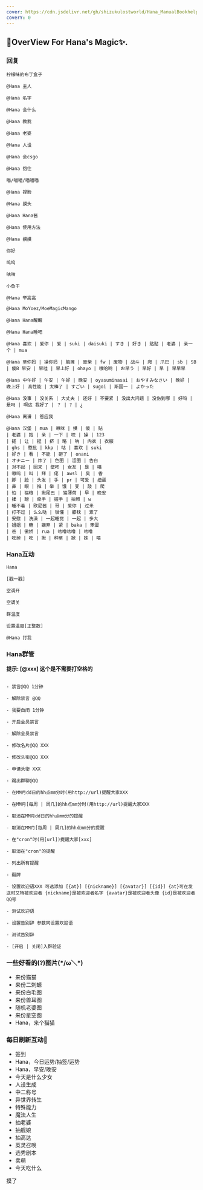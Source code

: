 ```yaml
---
cover: https://cdn.jsdelivr.net/gh/shizukulostworld/Hana_ManualBookhelper@v0.1/.gitbook/assets/-195ea3f423d811ed.jpg
coverY: 0
---
```


## 🌈OverView For Hana's Magic✨.

### 回复

```
柠檬味的布丁盒子

@Hana 主人

@Hana 名字

@Hana 会什么

@Hana 教我

@Hana 老婆

@Hana 人设

@Hana 会csgo

@Hana 抱住
```

```
喵/喵喵/喵喵喵

@Hana 捏脸

@Hana 摸头

@Hana Hana酱

@Hana 使用方法

@Hana 摸摸

你好

呜呜

咕咕

小鱼干

@Hana 举高高

@Hana MoYoez/MoeMagicMango

```

```
@Hana Hana醒醒

@Hana Hana睡吧

@Hana 喜欢 | 爱你 | 爱 | suki | daisuki | すき | 好き | 贴贴 | 老婆 | 亲一个 | mua

@Hana 草你妈 | 操你妈 | 脑瘫 | 废柴 | fw | 废物 | 战斗 | 爬 | 爪巴 | sb | SB | 傻B 早安 | 早哇 | 早上好 | ohayo | 哦哈哟 | お早う | 早好 | 早 | 早早早

@Hana 中午好 | 午安 | 午好 | 晚安 | oyasuminasai | おやすみなさい | 晚好 | 晚上好 | 高性能 | 太棒了 | すごい | sugoi | 斯国一 | よかった

@Hana 没事 | 没关系 | 大丈夫 | 还好 | 不要紧 | 没出大问题 | 没伤到哪 | 好吗 | 是吗 | 啊这 我好了 | ？ | ? | ¿

@Hana 离谱 | 答应我
```

```
@Hana 汉堡 | mua | 啾咪 | 摸 | 傻 | 贴 
| 老婆 | 抱 | 亲 | 一下 | 咬 | 操 | 123 
| 搓 | 让 | 捏 | 挤 | 略 | 呐 | 内衣 | 衣服 
| ghs | 憨批 | kkp | 咕 | 喜欢 | suki 
| 好き | 看 | 不能 | 砸了 | onani 
| オナニー | 炸了 | 色图 | 涩图 | 告白 
| 对不起 | 回来 | 壁咚 | 女友 | 是 | 喵 
| 嗷呜 | 叫 | 拜 | 佬 | awsl | 臭 | 香 
| 脚 | 脸 | 头发 | 手 | pr | 可爱 | 扭蛋 
| 鼻 | 眼 | 推 | 举 | 饿 | 变 | 敲 | 爬 
| 怕 | 猫粮 | 揪尾巴 | 猫薄荷 | 早 | 晚安 
| 揉 | 蹭 | 牵手 | 握手 | 拍照 | w 
| 睡不着 | 欧尼酱 | 哥 | 爱你 | 过来 
| 打不过 | 么么哒 | 很懂 | 膝枕 | 累了 
| 安慰 | 洗澡 | 一起睡觉 | 一起 | 多大 
| 姐姐 | 糖 | 嫌弃 | 紧 | baka | 笨蛋 
| 爸 | 傲娇 | rua | 咕噜咕噜 | 咕噜 
| 吃掉 | 吃 | 揪 | 种草 | 掀 | 妹 | 嘻
```
### Hana互动
```
Hana

[戳一戳]

空调开

空调关

群温度

设置温度[正整数]

@Hana 打我
```

### Hana群管

**提示: \[@xxx] 这个是不需要打空格的**

```

- 禁言@QQ 1分钟

- 解除禁言 @QQ

- 我要自闭 1分钟

- 开启全员禁言

- 解除全员禁言

- 修改名片@QQ XXX

- 修改头衔@QQ XXX

- 申请头衔 XXX

- 踢出群聊@QQ

- 在MM月dd日的hh点mm分时(用http://url)提醒大家XXX

- 在MM月[每周 | 周几]的hh点mm分时(用http://url)提醒大家XXX

- 取消在MM月dd日的hh点mm分的提醒

- 取消在MM月[每周 | 周几]的hh点mm分的提醒

- 在"cron"时(用[url])提醒大家[xxx]

- 取消在"cron"的提醒

- 列出所有提醒

- 翻牌

- 设置欢迎语XXX 可选添加 [{at}] [{nickname}] [{avatar}] [{id}] {at}可在发送时艾特被欢迎者 {nickname}是被欢迎者名字 {avatar}是被欢迎者头像 {id}是被欢迎者QQ号

- 测试欢迎语

- 设置告别辞 参数同设置欢迎语

- 测试告别辞

- [开启 | 关闭]入群验证
```
### 一些好看的(?)图片(\*\/ω＼*)

* 来份猫猫
* 来份二刺螈
* 来份白毛图
* 来份兽耳图
* 随机老婆图
* 来份星空图
* Hana，来个猫猫

### 每日刷新互动🌈

* 签到
* Hana，今日运势/抽签/运势
* Hana，早安/晚安
* 今天是什么少女
* 人设生成
* 中二称号
* 异世界转生
* 特殊能力
* 魔法人生
* 抽老婆
* 抽舰娘
* 抽高达
* 英灵召唤
* 选秀剧本
* 卖萌
* 今天吃什么

摸了
